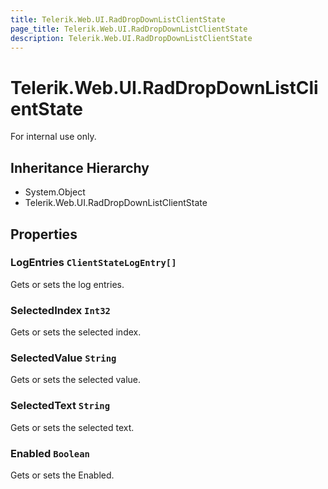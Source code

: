 ```yaml
---
title: Telerik.Web.UI.RadDropDownListClientState
page_title: Telerik.Web.UI.RadDropDownListClientState
description: Telerik.Web.UI.RadDropDownListClientState
---
```


# Telerik.Web.UI.RadDropDownListClientState

For internal use only.

## Inheritance Hierarchy

* System.Object
* Telerik.Web.UI.RadDropDownListClientState

## Properties

###  LogEntries `ClientStateLogEntry[]`

Gets or sets the log entries.

###  SelectedIndex `Int32`

Gets or sets the selected index.

###  SelectedValue `String`

Gets or sets the selected value.

###  SelectedText `String`

Gets or sets the selected text.

###  Enabled `Boolean`

Gets or sets the Enabled.

